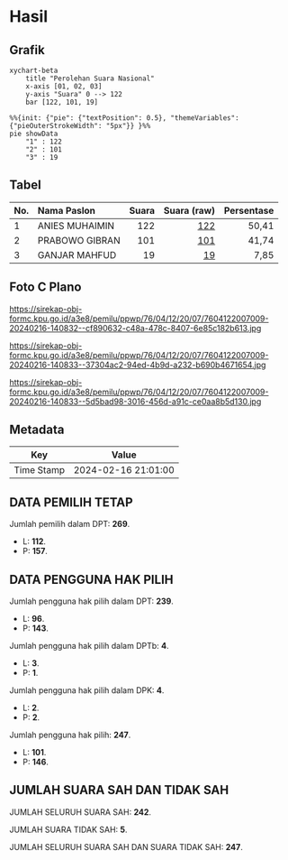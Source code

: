 # Hasil

## Grafik

```mermaid
xychart-beta
    title "Perolehan Suara Nasional"
    x-axis [01, 02, 03]
    y-axis "Suara" 0 --> 122
    bar [122, 101, 19]
```

```mermaid
%%{init: {"pie": {"textPosition": 0.5}, "themeVariables": {"pieOuterStrokeWidth": "5px"}} }%%
pie showData
    "1" : 122
    "2" : 101
    "3" : 19
```

## Tabel

| No. | Nama Paslon    | Suara | Suara (raw) | Persentase |
|:--- |:-------------- | -----:| -----------:| ----------:|
| 1   | ANIES MUHAIMIN | 122   | [122][p-1]  | 50,41      |
| 2   | PRABOWO GIBRAN | 101   | [101][p-2]  | 41,74      |
| 3   | GANJAR MAHFUD  | 19    | [19][p-3]   | 7,85       |


[p-1]: https://github.com/gigit-pemilu/pemilu-2024/blob/main/pilpres/hitung-suara/sub/76-sulawesi-barat/sub/04-polewali-mandar/sub/12-balanipa/sub/2007-pambusuang/sub/009-tps/sub/paslon-1.txt
[p-2]: https://github.com/gigit-pemilu/pemilu-2024/blob/main/pilpres/hitung-suara/sub/76-sulawesi-barat/sub/04-polewali-mandar/sub/12-balanipa/sub/2007-pambusuang/sub/009-tps/sub/paslon-2.txt
[p-3]: https://github.com/gigit-pemilu/pemilu-2024/blob/main/pilpres/hitung-suara/sub/76-sulawesi-barat/sub/04-polewali-mandar/sub/12-balanipa/sub/2007-pambusuang/sub/009-tps/sub/paslon-3.txt

## Foto C Plano

https://sirekap-obj-formc.kpu.go.id/a3e8/pemilu/ppwp/76/04/12/20/07/7604122007009-20240216-140832--cf890632-c48a-478c-8407-6e85c182b613.jpg

https://sirekap-obj-formc.kpu.go.id/a3e8/pemilu/ppwp/76/04/12/20/07/7604122007009-20240216-140833--37304ac2-94ed-4b9d-a232-b690b4671654.jpg

https://sirekap-obj-formc.kpu.go.id/a3e8/pemilu/ppwp/76/04/12/20/07/7604122007009-20240216-140833--5d5bad98-3016-456d-a91c-ce0aa8b5d130.jpg


## Metadata

| Key        | Value               |
| ---------- | ------------------- |
| Time Stamp | 2024-02-16 21:01:00 |


## DATA PEMILIH TETAP

Jumlah pemilih dalam DPT: **269**.
 * L: **112**.
 * P: **157**.

## DATA PENGGUNA HAK PILIH

Jumlah pengguna hak pilih dalam DPT: **239**.
 * L: **96**.
 * P: **143**.

Jumlah pengguna hak pilih dalam DPTb: **4**.
 * L: **3**.
 * P: **1**.

Jumlah pengguna hak pilih dalam DPK: **4**.
 * L: **2**.
 * P: **2**.

Jumlah pengguna hak pilih: **247**.
 * L: **101**.
 * P: **146**.

## JUMLAH SUARA SAH DAN TIDAK SAH

JUMLAH SELURUH SUARA SAH: **242**.

JUMLAH SUARA TIDAK SAH: **5**.

JUMLAH SELURUH SUARA SAH DAN SUARA TIDAK SAH: **247**.


